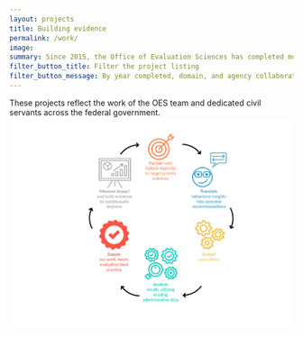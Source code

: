 ```yaml
---
layout: projects
title: Building evidence
permalink: /work/
image:
summary: Since 2015, the Office of Evaluation Sciences has completed more than 70 tests with more than a dozen agencies.
filter_button_title: Filter the project listing
filter_button_message: By year completed, domain, and agency collaborator
---
```


These projects reflect the work of the OES team and dedicated civil servants across the federal government.
 ![image](/assets/img/oesprojectprocess.png)
